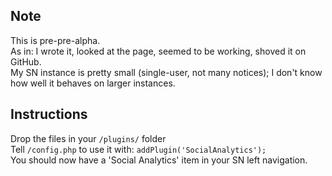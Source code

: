 ## Note

This is pre-pre-alpha.  
As in: I wrote it, looked at the page, seemed to be working, shoved it on GitHub.  
My SN instance is pretty small (single-user, not many notices); I don't know how well it behaves on larger instances.

## Instructions

Drop the files in your `/plugins/` folder  
Tell `/config.php` to use it with: `addPlugin('SocialAnalytics');`  
You should now have a 'Social Analytics' item in your SN left navigation.
